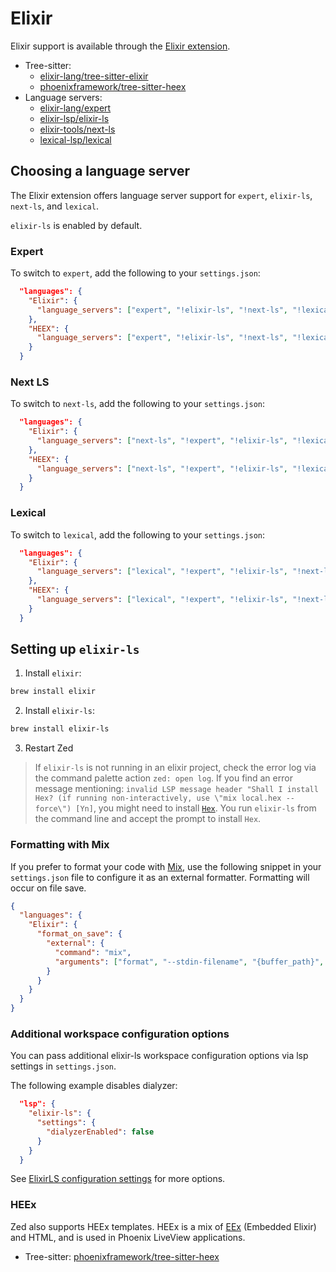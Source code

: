 # Elixir

Elixir support is available through the [Elixir extension](https://github.com/zed-extensions/elixir).

- Tree-sitter:
  - [elixir-lang/tree-sitter-elixir](https://github.com/elixir-lang/tree-sitter-elixir)
  - [phoenixframework/tree-sitter-heex](https://github.com/phoenixframework/tree-sitter-heex)
- Language servers:
  - [elixir-lang/expert](https://github.com/elixir-lang/expert)
  - [elixir-lsp/elixir-ls](https://github.com/elixir-lsp/elixir-ls)
  - [elixir-tools/next-ls](https://github.com/elixir-tools/next-ls)
  - [lexical-lsp/lexical](https://github.com/lexical-lsp/lexical)

## Choosing a language server

The Elixir extension offers language server support for `expert`, `elixir-ls`, `next-ls`, and `lexical`.

`elixir-ls` is enabled by default.

### Expert

To switch to `expert`, add the following to your `settings.json`:

```json [settings]
  "languages": {
    "Elixir": {
      "language_servers": ["expert", "!elixir-ls", "!next-ls", "!lexical", "..."]
    },
    "HEEX": {
      "language_servers": ["expert", "!elixir-ls", "!next-ls", "!lexical", "..."]
    }
  }
```

### Next LS

To switch to `next-ls`, add the following to your `settings.json`:

```json [settings]
  "languages": {
    "Elixir": {
      "language_servers": ["next-ls", "!expert", "!elixir-ls", "!lexical", "..."]
    },
    "HEEX": {
      "language_servers": ["next-ls", "!expert", "!elixir-ls", "!lexical", "..."]
    }
  }
```

### Lexical

To switch to `lexical`, add the following to your `settings.json`:

```json [settings]
  "languages": {
    "Elixir": {
      "language_servers": ["lexical", "!expert", "!elixir-ls", "!next-ls", "..."]
    },
    "HEEX": {
      "language_servers": ["lexical", "!expert", "!elixir-ls", "!next-ls", "..."]
    }
  }
```

## Setting up `elixir-ls`

1. Install `elixir`:

```sh
brew install elixir
```

2. Install `elixir-ls`:

```sh
brew install elixir-ls
```

3. Restart Zed

> If `elixir-ls` is not running in an elixir project, check the error log via the command palette action `zed: open log`. If you find an error message mentioning: `invalid LSP message header "Shall I install Hex? (if running non-interactively, use \"mix local.hex --force\") [Yn]`, you might need to install [`Hex`](https://hex.pm). You run `elixir-ls` from the command line and accept the prompt to install `Hex`.

### Formatting with Mix

If you prefer to format your code with [Mix](https://hexdocs.pm/mix/Mix.html), use the following snippet in your `settings.json` file to configure it as an external formatter. Formatting will occur on file save.

```json [settings]
{
  "languages": {
    "Elixir": {
      "format_on_save": {
        "external": {
          "command": "mix",
          "arguments": ["format", "--stdin-filename", "{buffer_path}", "-"]
        }
      }
    }
  }
}
```

### Additional workspace configuration options

You can pass additional elixir-ls workspace configuration options via lsp settings in `settings.json`.

The following example disables dialyzer:

```json [settings]
  "lsp": {
    "elixir-ls": {
      "settings": {
        "dialyzerEnabled": false
      }
    }
  }
```

See [ElixirLS configuration settings](https://github.com/elixir-lsp/elixir-ls#elixirls-configuration-settings) for more options.

### HEEx

Zed also supports HEEx templates. HEEx is a mix of [EEx](https://hexdocs.pm/eex/1.12.3/EEx.html) (Embedded Elixir) and HTML, and is used in Phoenix LiveView applications.

- Tree-sitter: [phoenixframework/tree-sitter-heex](https://github.com/phoenixframework/tree-sitter-heex)
